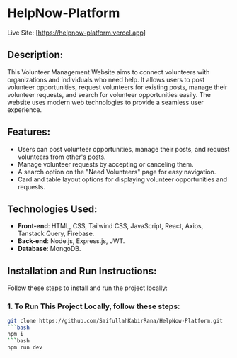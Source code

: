 # HelpNow-Platform

Live Site: [https://helpnow-platform.vercel.app]

## Description:
This Volunteer Management Website aims to connect volunteers with organizations and individuals who need help. It allows users to post volunteer opportunities, request volunteers for existing posts, manage their volunteer requests, and search for volunteer opportunities easily. The website uses modern web technologies to provide a seamless user experience.

## Features:
- Users can post volunteer opportunities, manage their posts, and request volunteers from other's posts.
- Manage volunteer requests by accepting or canceling them.
- A search option on the "Need Volunteers" page for easy navigation.
- Card and table layout options for displaying volunteer opportunities and requests.

## Technologies Used:
- **Front-end**: HTML, CSS, Tailwind CSS, JavaScript, React, Axios, Tanstack Query, Firebase.
- **Back-end**: Node.js, Express.js, JWT.
- **Database**: MongoDB.

## Installation and Run Instructions:

Follow these steps to install and run the project locally:

### 1. To Run This Project Locally, follow these steps:
```bash
git clone https://github.com/SaifullahKabirRana/HelpNow-Platform.git
```bash
npm i
```bash
npm run dev
